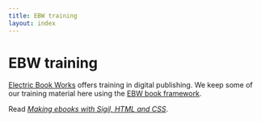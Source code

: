 ```yaml
---
title: EBW training
layout: index
---
```


# EBW training

[Electric Book Works](http://electricbookworks.com) offers training in digital publishing. We keep some of our training material here using the [EBW book framework](https://github.com/electricbookworks/book-framework).

Read [*Making ebooks with Sigil, HTML and CSS*](making-ebooks/0-3-contents.html).
